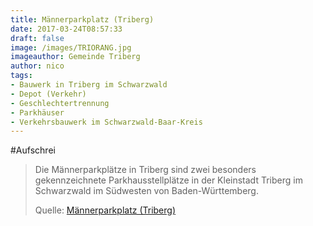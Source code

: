 ```yaml
---
title: Männerparkplatz (Triberg)
date: 2017-03-24T08:57:33
draft: false
image: /images/TRIORANG.jpg
imageauthor: Gemeinde Triberg
author: nico
tags:
- Bauwerk in Triberg im Schwarzwald
- Depot (Verkehr)
- Geschlechtertrennung
- Parkhäuser
- Verkehrsbauwerk im Schwarzwald-Baar-Kreis
---
```


#Aufschrei

> Die Männerparkplätze in Triberg sind zwei besonders gekennzeichnete
> Parkhausstellplätze in der Kleinstadt Triberg im Schwarzwald im Südwesten von
> Baden-Württemberg.
>
> Quelle: [Männerparkplatz (Triberg)](https://de.wikipedia.org/wiki/Männerparkplatz_(Triberg))
